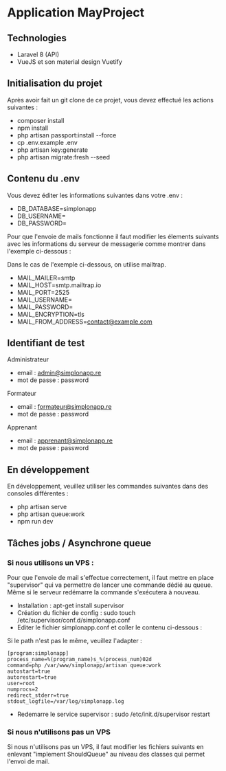 # Application MayProject

## Technologies 

- Laravel 8 (API)
- VueJS et son material design Vuetify

## Initialisation du projet

Après avoir fait un git clone de ce projet, vous devez effectué les actions suivantes : 

- composer install
- npm install
- php artisan passport:install --force
- cp .env.example .env
- php artisan key:generate 
- php artisan migrate:fresh --seed

## Contenu du .env

Vous devez éditer les informations suivantes dans votre .env :

- DB_DATABASE=simplonapp
- DB_USERNAME=
- DB_PASSWORD=

Pour que l'envoie de mails fonctionne il faut modifier les élements suivants avec les informations du serveur de messagerie comme montrer dans l'exemple ci-dessous :

Dans le cas de l'exemple ci-dessous, on utilise mailtrap.

- MAIL_MAILER=smtp
- MAIL_HOST=smtp.mailtrap.io
- MAIL_PORT=2525
- MAIL_USERNAME=
- MAIL_PASSWORD=
- MAIL_ENCRYPTION=tls
- MAIL_FROM_ADDRESS=contact@example.com

## Identifiant de test

Administrateur

- email : admin@simplonapp.re
- mot de passe : password

Formateur

- email : formateur@simplonapp.re
- mot de passe : password

Apprenant

- email : apprenant@simplonapp.re
- mot de passe : password

## En développement

En développement, veuillez utiliser les commandes suivantes dans des consoles différentes : 

- php artisan serve
- php artisan queue:work
- npm run dev

## Tâches jobs / Asynchrone queue

### Si nous utilisons un VPS :

Pour que l'envoie de mail s'effectue correctement, il faut mettre en place "supervisor" qui va permettre de lancer une commande dédié au queue. Même si le serveur redémarre la commande s'exécutera à nouveau.

- Installation : apt-get install supervisor
- Création du fichier de config : sudo touch /etc/supervisor/conf.d/simplonapp.conf
- Editer le fichier simplonapp.conf et coller le contenu ci-dessous : 

Si le path n'est pas le même, veuillez l'adapter :

```
[program:simplonapp]
process_name=%(program_name)s_%(process_num)02d
command=php /var/www/simplonapp/artisan queue:work
autostart=true
autorestart=true
user=root
numprocs=2
redirect_stderr=true
stdout_logfile=/var/log/simplonapp.log
```

- Redemarre le service supervisor : sudo /etc/init.d/supervisor restart

### Si nous n'utilisons pas un VPS

Si nous n'utilisons pas un VPS, il faut modifier les fichiers suivants en enlevant "implement ShouldQueue" au niveau des classes qui permet l'envoi de mail.